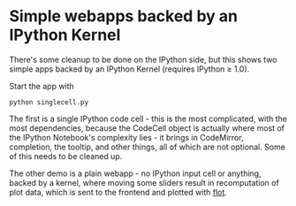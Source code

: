 # Simple webapps backed by an IPython Kernel

There's some cleanup to be done on the IPython side,
but this shows two simple apps backed by an IPython Kernel (requires IPython ≥ 1.0).

Start the app with

    python singlecell.py

The first is a single IPython code cell - this is the most complicated,
with the most dependencies,
because the CodeCell object is actually where most of the IPython Notebook's complexity lies -
it brings in CodeMirror, completion, the tooltip, and other things, all of which are not optional.
Some of this needs to be cleaned up.

The other demo is a plain webapp - no IPython input cell or anything,
backed by a kernel, where moving some sliders result in recomputation of plot data,
which is sent to the frontend and plotted with [flot](https://code.google.com/p/flot/).
